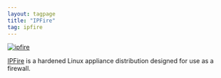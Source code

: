 ```yaml
---
layout: tagpage
title: "IPFire"
tag: ipfire
---
```

[![ipfire](https://static.ipfire.org/static/images/tux/ipfire_tux_512x512.png)](https://www.ipfire.org)

[IPFire](https://www.ipfire.org) is a hardened Linux appliance distribution designed for use as a firewall.

